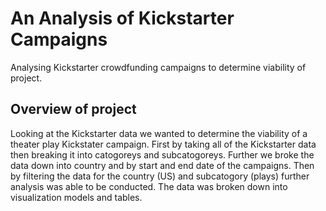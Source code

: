 # An Analysis of Kickstarter Campaigns
Analysing Kickstarter crowdfunding campaigns to determine viability of project.
## Overview of project
Looking at the Kickstarter data we wanted to determine the viability of a theater play Kickstater campaign. First by taking all of the Kickstarter data then breaking it into catogoreys and subcatogoreys. Further we broke the data down into country and by start and end date of the campaigns. Then by filtering the data for the country (US) and subcatogory (plays) further analysis was able to be conducted. The data was broken down into visualization models and tables.
